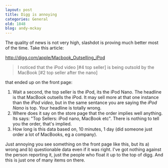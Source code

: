 ```yaml
---
layout: post
title: Digg is annoying
categories: General
old: 1848
blog: andy-mckay
---
```

The quality of news is not very high, slashdot is proving much better most of the time. Take this article:

http://digg.com/apple/Macbook_Outselling_iPod

<blockquote>I noticed that the iPod video [#4 top seller] is being outsold by the MacBook [#2 top seller after the nano]</blockquote>

that ended up on the front page:
<ol>
	<li>Wait a second, the top seller is the iPod, its the iPod Nano. The headline is that MacBook outsells the iPod. It may sell more at that one instance than the <em>iPod video</em>, but in the same sentance you are saying the <em>iPod Nano</em> is top. Your headline is totally wrong.</li>
	<li>Where does it say on the store page that the order implies well anything. Its says:  "Top Sellers:  iPod nano, MacBook etc". There is nothing to tell you the order, that's implied.</li>
	<li>How long is this data based on, 10 minutes, 1 day (did someone just order a lot of MacBooks, eg a company).</li>
</ol>

Just annoying you see something on the front page like this, but its a) wrong and b) questionable data even if it was right. I've got nothing against the person reporting it, just the people who float it up to the top of digg. And this is just one of many items on there.
